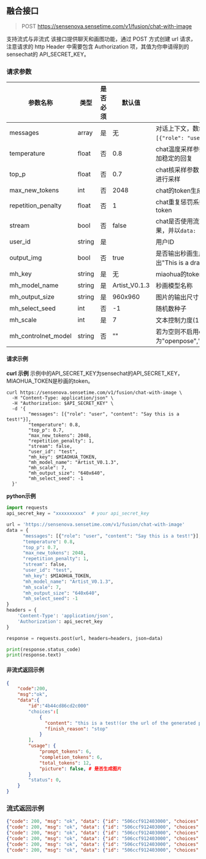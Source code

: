 ## 融合接口


> POST    https://sensenova.sensetime.com/v1/fusion/chat-with-image

支持流式与非流式
该接口提供聊天和画图功能，通过 POST 方式创建 url 请求，注意请求的 http Header 中需要包含 Authorization 项，其值为你申请得到的sensechat的 API_SECRET_KEY。

### 请求参数

| 参数名称           | 类型   | 是否必须 | 默认值 | 含义                                                                                                       |
| ------------------ | ------ | -------- | ------ | ---------------------------------------------------------------------------------------------------------- |
| messages             | array | 是       | 无     | 对话上下文，数组中的对象为聊天的上下文信息，格式如 <br>`[{"role": "user", "content": Say this is a test!"}]`, role取值user或assistant|
| temperature          | float | 否       | 0.8    | chat温度采样参数，取值(0,2]。大于1的值倾向于生成更加多样的回复，小于1倾向于生成更加稳定的回复       
| top_p                | float | 否       | 0.7    | chat核采样参数，取值(0,1]。解码生成token时，在概率和大于等于top_p的最小token集合中进行采样        
| max_new_tokens       | int   | 否       | 2048   | chat的token生成的最大数量        
| repetition_penalty   | float | 否       | 1      | chat重复惩罚系数，1代表不惩罚，大于1倾向于生成不重复token，小于1倾向于生成重复token     
| stream               | bool  | 否       | false  | chat是否使用流式传输，如果开启，数据将按照data-only server-sent events传输中间结果，并以`data: [DONE]`结束   
| user_id              | string| 是       |        | 用户ID
| output_img           | bool  | 否       | true   | 是否输出秒画生成的图片。如果为false，则对画图请求只做意图判断，如果是画图请求，则输出"This is a drawing request*&^**#"，如果不是画图请求，则正常输出对话内容
| mh_key        | string| 是       | 无     | miaohua的token
| mh_model_name           | string| 是       | Artist_V0.1.3 | 秒画模型名称
| mh_output_size          | string| 是       | 960x960| 图片的输出尺寸，如："960x960"
| mh_select_seed          | int   | 否       | -1     | 随机数种子
| mh_scale                | int   | 是       | 7      | 文本控制力度(1-20)  
| mh_controlnet_model     | string| 否       | ""     | 若为空则不启用controlnet,可选值为"openpose","canny","depth","fake_scribble","scribble","hed","hough","normal","seg" |

#### 请求示例

**curl 示例**
示例中的API_SECRET_KEY为sensechat的API_SECRET_KEY，MIAOHUA_TOKEN是秒画的token。
~~~
curl https://sensenova.sensetime.com/v1/fusion/chat-with-image \
  -H "Content-Type: application/json" \
  -H "Authorization: $API_SECRET_KEY" \
  -d '{
        "messages": [{"role": "user", "content": "Say this is a test!"}],
        "temperature": 0.8,
        "top_p": 0.7,
        "max_new_tokens": 2048,
        "repetition_penalty": 1,
        "stream": false,
        "user_id": "test",
        "mh_key": $MIAOHUA_TOKEN,
        "mh_model_name": "Artist_V0.1.3",
        "mh_scale": 7, 
        "mh_output_size": "640x640",
        "mh_select_seed": -1
  }'
~~~

**python示例**

~~~python
import requests
api_secret_key = "xxxxxxxxxx"  # your api_secret_key

url = 'https://sensenova.sensetime.com/v1/fusion/chat-with-image'  
data = {
      "messages": [{"role": "user", "content": "Say this is a test!"}],
      "temperature": 0.8,
      "top_p": 0.7,
      "max_new_tokens": 2048,
      "repetition_penalty": 1,
      "stream": false,
      "user_id": "test",
      "mh_key": $MIAOHUA_TOKEN,
      "mh_model_name": "Artist_V0.1.3",
      "mh_scale": 7, 
      "mh_output_size": "640x640",
      "mh_select_seed": -1
}
headers = {
    'Content-Type': 'application/json',
    'Authorization': api_secret_key
}

response = requests.post(url, headers=headers, json=data)

print(response.status_code) 
print(response.text)
~~~

#### 非流式返回示例

~~~json
{
    "code":200,
    "msg":"ok",
    "data":{
        "id":"4b44cd86cd2c000"
        "choices":[
        	{ 
              "content": "this is a test!(or the url of the generated picture)",
              "finish_reason": "stop"
            }
        ],
        "usage": {
            "prompt_tokens": 6,
            "completion_tokens": 6,
            "total_tokens": 12,
            "picture": false, # 是否生成图片
        }
        "status": 0,
    }
}
~~~

### 流式返回示例

~~~json
{"code": 200, "msg": "ok", "data": {"id": "506ccf912403000", "choices": [{"delta": " This"}], "usage": {"prompt_tokens": 0, "completion_tokens": 0, "total_tokens": 0, "picture": false}, "status": 0}}
{"code": 200, "msg": "ok", "data": {"id": "506ccf912403000", "choices": [{"delta": " is"}], "usage": {"prompt_tokens": 0, "completion_tokens": 0, "total_tokens": 0, "picture": false}, "status": 0}}
{"code": 200, "msg": "ok", "data": {"id": "506ccf912403000", "choices": [{"delta": " a"}], "usage": {"prompt_tokens": 0, "completion_tokens": 0, "total_tokens": 0, "picture": false}, "status": 0}}
{"code": 200, "msg": "ok", "data": {"id": "506ccf912403000", "choices": [{"delta": " test"}], "usage": {"prompt_tokens": 0, "completion_tokens": 0, "total_tokens": 0, "picture": false}, "status": 0}}
{"code": 200, "msg": "ok", "data": {"id": "506ccf912403000", "choices": [{"delta": "."}], "usage": {"prompt_tokens": 0, "completion_tokens": 0, "total_tokens": 0, "picture": false}, "status": 0}}
{"code": 200, "msg": "ok", "data": {"id": "506ccf912403000", "choices": [{"message": "This is a test.", "finish_reason": "stop"}], "usage": {"prompt_tokens": 461, "completion_tokens": 22, "total_tokens": 483, "picture": false}, "status": 0}}
~~~

